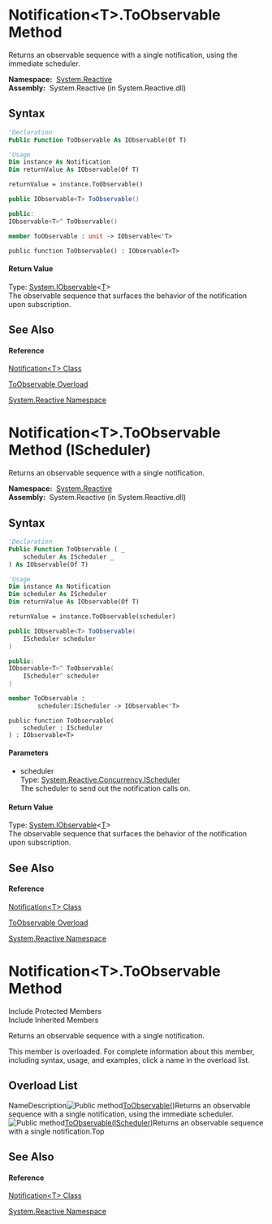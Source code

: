 # Notification\<T\>.ToObservable Method

Returns an observable sequence with a single notification, using the immediate scheduler.

**Namespace:**  [System.Reactive](System.Reactive\System.Reactive.md)  
**Assembly:**  System.Reactive (in System.Reactive.dll)

## Syntax

```vb
'Declaration
Public Function ToObservable As IObservable(Of T)
```

```vb
'Usage
Dim instance As Notification
Dim returnValue As IObservable(Of T)

returnValue = instance.ToObservable()
```

```csharp
public IObservable<T> ToObservable()
```

```c++
public:
IObservable<T>^ ToObservable()
```

```fsharp
member ToObservable : unit -> IObservable<'T> 
```

```jscript
public function ToObservable() : IObservable<T>
```

#### Return Value

Type: [System.IObservable](https://msdn.microsoft.com/en-us/library/Dd990377)\<[T](Notification\Notification(T).md)\>  
The observable sequence that surfaces the behavior of the notification upon subscription.

## See Also

#### Reference

[Notification\<T\> Class](Notification\Notification(T).md)

[ToObservable Overload](ToObservable\Notification(T).ToObservable.md)

[System.Reactive Namespace](System.Reactive\System.Reactive.md)

# Notification\<T\>.ToObservable Method (IScheduler)

Returns an observable sequence with a single notification.

**Namespace:**  [System.Reactive](System.Reactive\System.Reactive.md)  
**Assembly:**  System.Reactive (in System.Reactive.dll)

## Syntax

```vb
'Declaration
Public Function ToObservable ( _
    scheduler As IScheduler _
) As IObservable(Of T)
```

```vb
'Usage
Dim instance As Notification
Dim scheduler As IScheduler
Dim returnValue As IObservable(Of T)

returnValue = instance.ToObservable(scheduler)
```

```csharp
public IObservable<T> ToObservable(
    IScheduler scheduler
)
```

```c++
public:
IObservable<T>^ ToObservable(
    IScheduler^ scheduler
)
```

```fsharp
member ToObservable : 
        scheduler:IScheduler -> IObservable<'T> 
```

```jscript
public function ToObservable(
    scheduler : IScheduler
) : IObservable<T>
```

#### Parameters

- scheduler  
  Type: [System.Reactive.Concurrency.IScheduler](IScheduler\IScheduler.md)  
  The scheduler to send out the notification calls on.

#### Return Value

Type: [System.IObservable](https://msdn.microsoft.com/en-us/library/Dd990377)\<[T](Notification\Notification(T).md)\>  
The observable sequence that surfaces the behavior of the notification upon subscription.

## See Also

#### Reference

[Notification\<T\> Class](Notification\Notification(T).md)

[ToObservable Overload](ToObservable\Notification(T).ToObservable.md)

[System.Reactive Namespace](System.Reactive\System.Reactive.md)

# Notification\<T\>.ToObservable Method

Include Protected Members  
Include Inherited Members

Returns an observable sequence with a single notification.

This member is overloaded. For complete information about this member, including syntax, usage, and examples, click a name in the overload list.

## Overload List

NameDescription![Public method](images\Hh303103.pubmethod(en-us,VS.103).gif "Public method")[ToObservable()](ToObservable\Notification(T).ToObservable.md)Returns an observable sequence with a single notification, using the immediate scheduler.![Public method](images\Hh303103.pubmethod(en-us,VS.103).gif "Public method")[ToObservable(IScheduler)](https://msdn.microsoft.com/en-us/library/m:system.reactive.notification%601.toobservable(system.reactive.concurrency.ischeduler)(v=VS.103))Returns an observable sequence with a single notification.Top

## See Also

#### Reference

[Notification\<T\> Class](Notification\Notification(T).md)

[System.Reactive Namespace](System.Reactive\System.Reactive.md)
